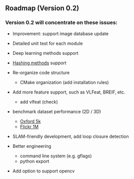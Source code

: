 ## Roadmap (Version 0.2)

### Version 0.2 will concentrate on these issues: 
* Improvement: support image database update

* Detailed unit test for each module

* Deep learning methods support

* [Hashing methods](https://github.com/willard-yuan/hashing-baseline-for-image-retrieval) support

* Re-organize code structure  
    - CMake organization (add installation rules)

* Add more feature support, such as VLFeat, BREIF, etc.  
    - add vlfeat (check)

* benchmark dataset performance (2D / 3D)
    - [Oxford 5k](http://www.robots.ox.ac.uk/~vgg/data/oxbuildings/)
    - [Flickr 1M](http://press.liacs.nl/mirflickr/)

* SLAM-friendly development, add loop closure detection

* Better engineering  
    - command line system (e.g. gflags)  
    - python export

* Add option to support opencv